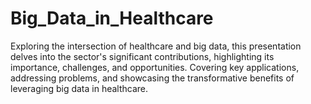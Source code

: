 # Big_Data_in_Healthcare
Exploring the intersection of healthcare and big data, this presentation delves into the sector's significant contributions, highlighting its importance, challenges, and opportunities. Covering key applications, addressing problems, and showcasing the transformative benefits of leveraging big data in healthcare.
